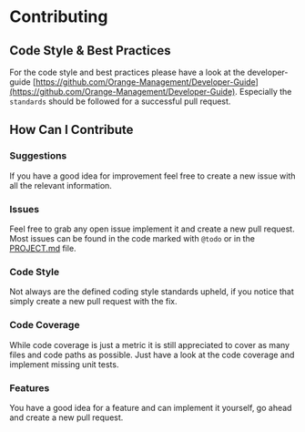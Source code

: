 # Contributing

## Code Style & Best Practices

For the code style and best practices please have a look at the developer-guide [https://github.com/Orange-Management/Developer-Guide](https://github.com/Orange-Management/Developer-Guide). Especially the `standards` should be followed for a successful pull request.

## How Can I Contribute

### Suggestions

If you have a good idea for improvement feel free to create a new issue with all the relevant information.

### Issues

Feel free to grab any open issue implement it and create a new pull request. Most issues can be found in the code marked with `@todo` or in the [PROJECT.md](https://github.com/Orange-Management/Docs/blob/master/Project/PROJECT.md) file.

### Code Style

Not always are the defined coding style standards upheld, if you notice that simply create a new pull request with the fix.

### Code Coverage

While code coverage is just a metric it is still appreciated to cover as many files and code paths as possible. Just have a look at the code coverage and implement missing unit tests.

### Features

You have a good idea for a feature and can implement it yourself, go ahead and create a new pull request.